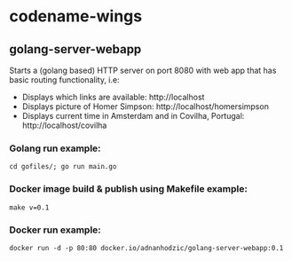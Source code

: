 # codename-wings

## golang-server-webapp

Starts a (golang based) HTTP server on port 8080 with web app that has basic routing functionality, i.e:

* Displays which links are available: http://localhost
* Displays picture of Homer Simpson: http://localhost/homersimpson
* Displays current time in Amsterdam and in Covilha, Portugal: http://localhost/covilha

### Golang run example:

```
cd gofiles/; go run main.go
```

### Docker image build & publish using Makefile example:

```
make v=0.1
```

### Docker run example:

```
docker run -d -p 80:80 docker.io/adnanhodzic/golang-server-webapp:0.1
```
